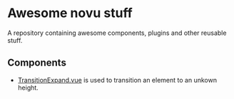 # Awesome novu stuff
A repository containing awesome components, plugins and other reusable stuff.

## Components
- [TransitionExpand.vue](./components/TransitionExpand.vue) is used to transition an element to an unkown height.

